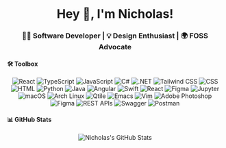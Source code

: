 <h1 align="center">Hey 👋, I'm Nicholas!</h1>
<h3 align="center"> 👨‍💻 Software Developer | 💡 Design Enthusiast | 🌍 FOSS Advocate</h3>

#### 🛠️ Toolbox
<div align="center">  

  ![React](https://img.shields.io/badge/-React-61DAFB?style=flat&logo=react&logoColor=black)
  ![TypeScript](https://img.shields.io/badge/-TypeScript-3178C6?style=flat&logo=typescript&logoColor=white)
  ![JavaScript](https://img.shields.io/badge/-JavaScript-F7DF1E?style=flat&logo=javascript&logoColor=black)
  ![C#](https://img.shields.io/badge/-C%23-239120?style=flat&logo=c-sharp&logoColor=white)
  ![.NET](https://img.shields.io/badge/-.NET-512BD4?style=flat&logo=.net&logoColor=white)
  ![Tailwind CSS](https://img.shields.io/badge/-Tailwind%20CSS-38B2AC?style=flat&logo=tailwind-css&logoColor=white)
  ![CSS](https://img.shields.io/badge/-CSS-1572B6?style=flat&logo=css3&logoColor=white)
  ![HTML](https://img.shields.io/badge/-HTML-E34F26?style=flat&logo=html5&logoColor=white)
  ![Python](https://img.shields.io/badge/-Python-3776AB?style=flat&logo=python&logoColor=white)
  ![Java](https://img.shields.io/badge/-Java-007396?style=flat&logo=java&logoColor=white)
  ![Angular](https://img.shields.io/badge/-Angular-DD0031?style=flat&logo=angular&logoColor=white)
  ![Swift](https://img.shields.io/badge/-Swift-FA7343?style=flat&logo=swift&logoColor=white)
  ![React](https://img.shields.io/badge/-React-61DAFB?style=flat&logo=react&logoColor=black)
  ![Figma](https://img.shields.io/badge/-Figma-F24E1E?style=flat&logo=figma&logoColor=white)
  ![Jupyter](https://img.shields.io/badge/-Jupyter-F37626?style=flat&logo=jupyter&logoColor=white)
  ![macOS](https://img.shields.io/badge/-macOS-000000?style=flat&logo=apple&logoColor=white)
  ![Arch Linux](https://img.shields.io/badge/-Arch%20Linux-1793D1?style=flat&logo=arch-linux&logoColor=white)
  ![Qtile](https://img.shields.io/badge/-Qtile-990000?style=flat&logo=qtile&logoColor=white)
  ![Emacs](https://img.shields.io/badge/-Emacs-7F5AB6?style=flat&logo=gnu-emacs&logoColor=white)
  ![Vim](https://img.shields.io/badge/-Vim-019733?style=flat&logo=vim&logoColor=white)
  ![Adobe Photoshop](https://img.shields.io/badge/-Adobe%20Photoshop-31A8FF?style=flat&logo=adobe-photoshop&logoColor=white)
  ![Figma](https://img.shields.io/badge/-Figma-F24E1E?style=flat&logo=figma&logoColor=white)
  ![REST APIs](https://img.shields.io/badge/-REST%20APIs-FF5733?style=flat&logo=rest-api&logoColor=white)
  ![Swagger](https://img.shields.io/badge/-Swagger-85EA2D?style=flat&logo=swagger&logoColor=black)
  ![Postman](https://img.shields.io/badge/-Postman-FF6C37?style=flat&logo=postman&logoColor=white)

</div>

#### 📊 GitHub Stats
<div align="center">
  <img src="https://github-readme-stats.vercel.app/api?username=RiosNicholas&show_icons=true" alt="Nicholas's GitHub Stats">
</div>
